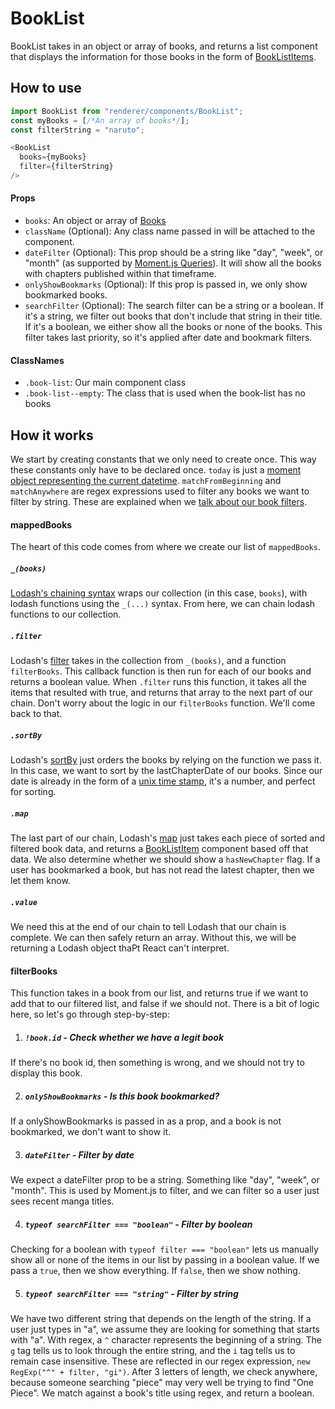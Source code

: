 BookList
========
BookList takes in an object or array of books, and returns a list component that displays the information for those books in the form of [BookListItems](../BookListItem).

How to use
----------
```js
import BookList from "renderer/components/BookList";
const myBooks = [/*An array of books*/];
const filterString = "naruto";

<BookList
  books={myBooks}
  filter={filterString}
/>
```

#### Props
* `books`: An object or array of [Books](../../data/models/Book)
* `className` (Optional): Any class name passed in will be attached to the component.
* `dateFilter` (Optional): This prop should be a string like "day", "week", or "month" (as supported by [Moment.js Queries](http://momentjs.com/docs/#/query/)). It will show all the books with chapters published within that timeframe.
* `onlyShowBookmarks` (Optional): If this prop is passed in, we only show bookmarked books.
* `searchFilter` (Optional): The search filter can be a string or a boolean. If it's a string, we filter out books that don't include that string in their title. If it's a boolean, we either show all the books or none of the books. This filter takes last priority, so it's applied after date and bookmark filters.

#### ClassNames
 * `.book-list`: Our main component class
 * `.book-list--empty`: The class that is used when the book-list has no books

How it works
--------------
We start by creating constants that we only need to create once. This way these constants only have to be declared once. `today` is just a [moment object representing the current datetime](http://momentjs.com/docs/#/parsing/now/). `matchFromBeginning` and `matchAnywhere` are regex expressions used to filter any books we want to filter by string. These are explained when we [talk about our book filters](./README.md#filterbooks).

#### mappedBooks
The heart of this code comes from where we create our list of `mappedBooks`.

##### `_(books)`
[Lodash's chaining syntax](https://lodash.com/docs#_) wraps our collection (in this case, `books`), with lodash functions using the `_(...)` syntax. From here, we can chain lodash functions to our collection.

##### `.filter`
Lodash's [filter](https://lodash.com/docs#filter) takes in the collection from `_(books)`, and a function `filterBooks`. This callback function is then run for each of our books and returns a boolean value. When `.filter` runs this function, it takes all the items that resulted with true, and returns that array to the next part of our chain. Don't worry about the logic in our `filterBooks` function. We'll come back to that.

##### `.sortBy`
Lodash's [sortBy](https://lodash.com/docs#sort-by) just orders the books by relying on the function we pass it. In this case, we want to sort by the lastChapterDate of our books. Since our date is already in the form of a [unix time stamp](https://en.wikipedia.org/wiki/Unix_time), it's a number, and perfect for sorting.

##### `.map`
The last part of our chain, Lodash's [map](https://lodash.com/docs#map) just takes each piece of sorted and filtered book data, and returns a [BookListItem](../BookListItem) component based off that data. We also determine whether we should show a `hasNewChapter` flag. If a user has bookmarked a book, but has not read the latest chapter, then we let them know.

##### `.value`
We need this at the end of our chain to tell Lodash that our chain is complete. We can then safely return an array. Without this, we will be returning a Lodash object thaPt React can't interpret.

#### filterBooks
This function takes in a book from our list, and returns true if we want to add that to our filtered list, and false if we should not. There is a bit of logic here, so let's go through step-by-step:

1. ##### `!book.id` - Check whether we have a legit book

  If there's no book id, then something is wrong, and we should not try to display this book.

2. ##### `onlyShowBookmarks` - Is this book bookmarked?

  If a onlyShowBookmarks is passed in as a prop, and a book is not bookmarked, we don't want to show it.

3. ##### `dateFilter` - Filter by date

  We expect a dateFilter prop to be a string. Something like "day", "week", or "month". This is used by Moment.js to filter, and we can filter so a user just sees recent manga titles.

4. ##### `typeof searchFilter === "boolean"` - Filter by boolean

  Checking for a boolean with `typeof filter === "boolean"` lets us manually show all or none of the items in our list by passing in a boolean value. If we pass a `true`, then we show everything. If `false`, then we show nothing.


5. ##### `typeof searchFilter === "string"` - Filter by string

  We have two different string that depends on the length of the string. If a user just types in "a", we assume they are looking for something that starts with "a". With regex, a `^` character represents the beginning of a string. The `g` tag tells us to look through the entire string, and the `i` tag tells us to remain case insensitive. These are reflected in our regex expression, `new RegExp("^" + filter, "gi")`. After 3 letters of length, we check anywhere, because someone searching "piece" may very well be trying to find "One Piece". We match against a book's title using regex, and return a boolean.
